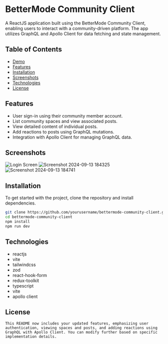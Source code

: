# BetterMode Community Client

A ReactJS application built using the BetterMode Community Client, enabling users to interact with a community-driven platform. The app utilizes GraphQL and Apollo Client for data fetching and state management.

## Table of Contents
- [Demo](https://bettermode-community-client.vercel.app/)
- [Features](#features)
- [Installation](#installation)
- [Screenshots](#screenshots)
- [Technologies](#technologies)
- [License](#license)
## Features
- User sign-in using their community member account.
- List community spaces and view associated posts.
- View detailed content of individual posts.
- Add reactions to posts using GraphQL mutations.
- Integration with Apollo Client for managing GraphQL data.
## Screenshots
![Login Screen](https://github.com/user-attachments/assets/28ac7296-d81b-44f4-8703-315eb8299c1c)
![Screenshot 2024-09-13 184325](https://github.com/user-attachments/assets/23cd2135-f3ca-49fd-975b-c5675129a21d)
![Screenshot 2024-09-13 184741](https://github.com/user-attachments/assets/21619997-66d8-4e6f-b821-7348a2c1dd39)

## Installation
To get started with the project, clone the repository and install dependencies.
```bash
git clone https://github.com/yourusername/bettermode-community-client.git
cd bettermode-community-client
npm install
npm run dev
```
## Technologies
- reactjs
- vite
- tailwindcss
- zod
- react-hook-form
- redux-toolkit
- typescript
- vite
- apollo client

## License
```
This README now includes your updated features, emphasizing user authentication, viewing spaces and posts, and adding reactions using GraphQL with Apollo Client. You can modify further based on specific implementation details.
```


